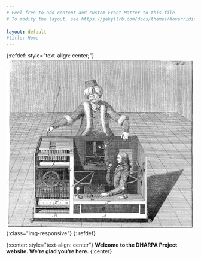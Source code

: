 ```yaml
---
# Feel free to add content and custom Front Matter to this file.
# To modify the layout, see https://jekyllrb.com/docs/themes/#overriding-theme-defaults

layout: default
#title: Home
---
```

<!--can set align="center" directly in html code, but what about markdown?-->
{:refdef: style="text-align: center;"}
![test](images/tuerkischer_schachspieler_racknitz3.jpg){:class="img-responsive"}
{: refdef}

{:center: style="text-align: center"}
**Welcome to the DHARPA Project website. We're glad you're here.**
{:center}



<!--these syntaxes also work
{:refdef: style="text-align: center;"}
![test]({{site.baseurl}}/images/tuerkischer_schachspieler_racknitz3.jpg){:class="img-responsive"}
{: refdef}

![test]({{"images/tuerkischer_schachspieler_racknitz3.jpg" | relative_url}})
![test]({{"//images/tuerkischer_schachspieler_racknitz3.jpg" | relative_url}})-->
